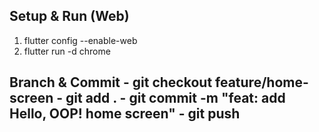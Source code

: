## Setup & Run (Web) 
1. flutter config --enable-web 
2. flutter run -d chrome 
## Branch & Commit - git checkout feature/home-screen - git add . - git commit -m "feat: add Hello, OOP! home screen" - git push 